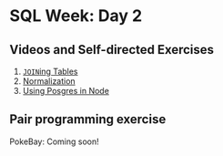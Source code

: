 # SQL Week: Day 2

## Videos and Self-directed Exercises

1. [`JOIN`ing Tables](join/)
1. [Normalization](normalize.md)
1. [Using Posgres in Node](pg/)

## Pair programming exercise

PokeBay: Coming soon!
